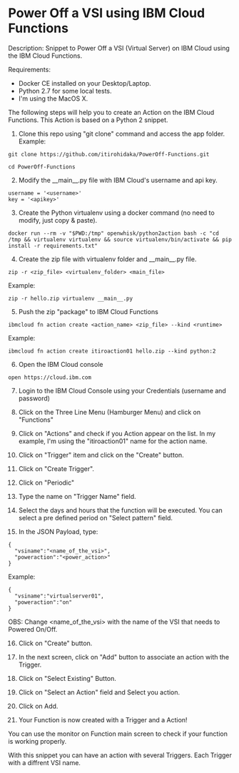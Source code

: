 # Power Off a VSI using IBM Cloud Functions
Description: Snippet to Power Off a VSI (Virtual Server) on IBM Cloud using the IBM Cloud Functions.

Requirements:
- Docker CE installed on your Desktop/Laptop.
- Python 2.7 for some local tests.
- I'm using the MacOS X.

The following steps will help you to create an Action on the IBM Cloud Functions.
This Action is based on a Python 2 snippet.

1. Clone this repo using "git clone" command and access the app folder.
Example:
```
git clone https://github.com/itirohidaka/PowerOff-Functions.git
```
```
cd PowerOff-Functions
```
2. Modify the \_\_main__.py file with IBM Cloud's username and api key.
```
username = '<username>'
key = '<apikey>'
```
3. Create the Python virtualenv using a docker command (no need to modify, just copy & paste).
```
docker run --rm -v "$PWD:/tmp" openwhisk/python2action bash -c "cd /tmp && virtualenv virtualenv && source virtualenv/bin/activate && pip install -r requirements.txt"
```
4. Create the zip file with virtualenv folder and \_\_main\_\_.py file.
```
zip -r <zip_file> <virtualenv_folder> <main_file>
```
Example:
```
zip -r hello.zip virtualenv __main__.py
```
5. Push the zip "package" to IBM Cloud Functions
```
ibmcloud fn action create <action_name> <zip_file> --kind <runtime>
```
Example:
```
ibmcloud fn action create itiroaction01 hello.zip --kind python:2
```
6. Open the IBM Cloud console
```
open https://cloud.ibm.com
```
7. Login to the IBM Cloud Console using your Credentials (username and password)

8. Click on the Three Line Menu (Hamburger Menu) and click on "Functions"

9. Click on "Actions" and check if you Action appear on the list. In my example, I'm using the "itiroaction01" name for the action name.

10. Click on "Trigger" item and click on the "Create" button.

11. Click on "Create Trigger".

12. Click on "Periodic"

13. Type the name on "Trigger Name" field.

14. Select the days and hours that the function will be executed. You can select a pre defined period on "Select pattern" field.

15. In the JSON Payload, type:
```
{
  "vsiname":"<name_of_the_vsi>",
  "poweraction":"<power_action>"
}
```
Example:
```
{
  "vsiname":"virtualserver01",
  "poweraction":"on"
}
```
OBS: Change <name_of_the_vsi> with the name of the VSI that needs to Powered On/Off.

16. Click on "Create" button.

17. In the next screen, click on "Add" button to associate an action with the Trigger.

18. Click on "Select Existing" Button.

19. Click on "Select an Action" field and Select you action.

20. Click on Add.

21. Your Function is now created with a Trigger and a Action!

You can use the monitor on Function main screen to check if your function is working properly.

With this snippet you can have an action with several Triggers. Each Trigger with a diffrent VSI name.
